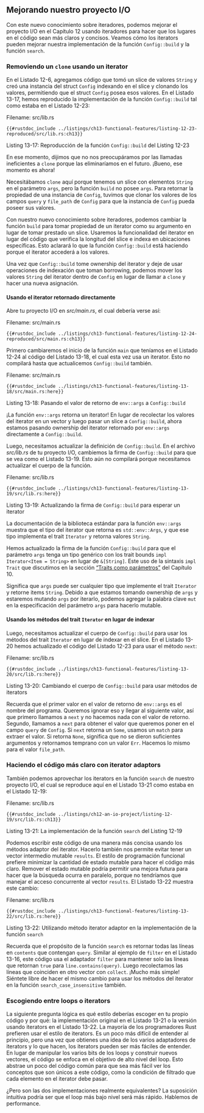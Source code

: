 ## Mejorando nuestro proyecto I/O

Con este nuevo conocimiento sobre iteradores, podemos mejorar el proyecto I/O
en el Capítulo 12 usando iteradores para hacer que los lugares en el código
sean más claros y concisos. Veamos cómo los iterators pueden mejorar nuestra
implementación de la función `Config::build` y la función `search`.

### Removiendo un `clone` usando un iterator

En el Listado 12-6, agregamos código que tomó un slice de valores `String` y
creó una instancia del struct `Config` indexando en el slice y clonando
los valores, permitiendo que el struct `Config` posea esos valores. En el
Listado 13-17, hemos reproducido la implementación de la función `Config::build`
tal como estaba en el Listado 12-23:

<span class="filename">Filename: src/lib.rs</span>

```rust,ignore
{{#rustdoc_include ../listings/ch13-functional-features/listing-12-23-reproduced/src/lib.rs:ch13}}
```

<span class="caption">Listing 13-17: Reproducción de la función `Config::build`
del Listing 12-23</span>

En ese momento, dijimos que no nos preocupáramos por las llamadas ineficientes
a `clone` porque las eliminaríamos en el futuro. ¡Bueno, ese momento es ahora!

Necesitábamos `clone` aquí porque tenemos un slice con elementos `String` en el
parámetro `args`, pero la función `build` no posee `args`. Para retornar la
propiedad de una instancia de `Config`, tuvimos que clonar los valores de los
campos `query` y `file_path` de `Config` para que la instancia de `Config`
pueda poseer sus valores.

Con nuestro nuevo conocimiento sobre iteradores, podemos cambiar la función
`build` para tomar propiedad de un iterator como su argumento en lugar de
tomar prestado un slice. Usaremos la funcionalidad del iterator en lugar del
código que verifica la longitud del slice e indexa en ubicaciones específicas.
Esto aclarará lo que la función `Config::build` está haciendo porque el
iterator accederá a los valores.

Una vez que `Config::build` tome ownership del iterator y deje de usar
operaciones de indexación que toman borrowing, podemos mover los valores
`String` del iterator dentro de `Config` en lugar de llamar a `clone` y hacer
una nueva asignación.

#### Usando el iterator retornado directamente

Abre tu proyecto I/O en _src/main.rs_, el cual debería verse así:

<span class="filename">Filename: src/main.rs</span>

```rust,ignore
{{#rustdoc_include ../listings/ch13-functional-features/listing-12-24-reproduced/src/main.rs:ch13}}
```

Primero cambiaremos el inicio de la función `main` que teníamos en el Listado
12-24 al código del Listado 13-18, el cual esta vez usa un iterator. Esto no
compilará hasta que actualicemos `Config::build` también.

<span class="filename">Filename: src/main.rs</span>

```rust,ignore,does_not_compile
{{#rustdoc_include ../listings/ch13-functional-features/listing-13-18/src/main.rs:here}}
```

<span class="caption">Listing 13-18: Pasando el valor de retorno de `env::args`
a `Config::build`</span>

¡La función `env::args` retorna un iterator! En lugar de recolectar los valores
del iterator en un vector y luego pasar un slice a `Config::build`, ahora
estamos pasando ownership del iterator retornado por `env::args` directamente a
`Config::build`.

Luego, necesitamos actualizar la definición de `Config::build`. En el archivo
_src/lib.rs_ de tu proyecto I/O, cambiemos la firma de `Config::build` para que
se vea como el Listado 13-19. Esto aún no compilará porque necesitamos
actualizar el cuerpo de la función.

<span class="filename">Filename: src/lib.rs</span>

```rust,ignore,does_not_compile
{{#rustdoc_include ../listings/ch13-functional-features/listing-13-19/src/lib.rs:here}}
```

<span class="caption">Listing 13-19: Actualizando la firma de `Config::build`
para esperar un iterator</span>

La documentación de la biblioteca estándar para la función `env::args` muestra
que el tipo del iterator que retorna es `std::env::Args`, y que ese tipo
implementa el trait `Iterator` y retorna valores `String`.

Hemos actualizado la firma de la función `Config::build` para que el parámetro
`args` tenga un tipo genérico con los trait bounds
`impl Iterator<Item = String>` en lugar de `&[String]`. Este uso de la sintaxis
`impl Trait` que discutimos en la sección [“Traits como parámetros”][impl-trait] del Capítulo 10.  

Significa que `args` puede ser cualquier tipo que implemente el trait `Iterator` y retorne items `String`.
Debido a que estamos tomando ownership de `args` y estaremos mutando `args`
por iterarlo, podemos agregar la palabra clave `mut` en la especificación del
parámetro `args` para hacerlo mutable.

#### Usando los métodos del trait `Iterator` en lugar de indexar

Luego, necesitamos actualizar el cuerpo de `Config::build` para usar los
métodos del trait `Iterator` en lugar de indexar en el slice. En el Listado
13-20 hemos actualizado el código del Listado 12-23 para usar el método `next`:

<span class="filename">Filename: src/lib.rs</span>

```rust,noplayground
{{#rustdoc_include ../listings/ch13-functional-features/listing-13-20/src/lib.rs:here}}
```

<span class="caption">Listing 13-20: Cambiando el cuerpo de `Config::build` para
usar métodos de iterators</span>

Recuerda que el primer valor en el valor de retorno de `env::args` es el nombre
del programa. Queremos ignorar eso y llegar al siguiente valor, así que
primero llamamos a `next` y no hacemos nada con el valor de retorno. Segundo,
llamamos a `next` para obtener el valor que queremos poner en el campo `query`
de `Config`. Si `next` retorna un `Some`, usamos un `match` para extraer el
valor. Si retorna `None`, significa que no se dieron suficientes argumentos y
retornamos temprano con un valor `Err`. Hacemos lo mismo para el valor
`file_path`.

### Haciendo el código más claro con iterator adaptors

También podemos aprovechar los iterators en la función `search` de nuestro
proyecto I/O, el cual se reproduce aquí en el Listado 13-21 como estaba en el
Listado 12-19:

<span class="filename">Filename: src/lib.rs</span>

```rust,ignore
{{#rustdoc_include ../listings/ch12-an-io-project/listing-12-19/src/lib.rs:ch13}}
```

<span class="caption">Listing 13-21: La implementación de la función `search`
del Listing 12-19</span>

Podemos escribir este código de una manera más concisa usando los métodos
adaptor del iterator. Hacerlo también nos permite evitar tener un vector
intermedio mutable `results`. El estilo de programación funcional prefiere
minimizar la cantidad de estado mutable para hacer el código más claro. Remover
el estado mutable podría permitir una mejora futura para hacer que la búsqueda
ocurra en paralelo, porque no tendríamos que manejar el acceso concurrente al
vector `results`. El Listado 13-22 muestra este cambio:

<span class="filename">Filename: src/lib.rs</span>

```rust,ignore
{{#rustdoc_include ../listings/ch13-functional-features/listing-13-22/src/lib.rs:here}}
```

<span class="caption">Listing 13-22: Utilizando método iterator adaptor en la
implementación de la función `search`</span>

Recuerda que el propósito de la función `search` es retornar todas las líneas
en `contents` que contengan `query`. Similar al ejemplo de `filter` en el
Listado 13-16, este código usa el adaptador `filter` para mantener solo las
líneas que retornan `true` para `line.contains(query)`. Luego recolectamos las
líneas que coinciden en otro vector con `collect`. ¡Mucho más simple! Siéntete
libre de hacer el mismo cambio para usar los métodos del iterator en la función
`search_case_insensitive` también.

### Escogiendo entre loops o iterators

La siguiente pregunta lógica es qué estilo deberías escoger en tu propio código
y por qué: la implementación original en el Listado 13-21 o la versión usando
iterators en el Listado 13-22. La mayoría de los programadores Rust prefieren
usar el estilo de iterators. Es un poco más difícil de entender al principio,
pero una vez que obtienes una idea de los varios adaptadores de iterators y lo
que hacen, los iterators pueden ser más fáciles de entender. En lugar de
manipular los varios bits de los loops y construir nuevos vectores, el código
se enfoca en el objetivo de alto nivel del loop. Esto abstrae un poco del
código común para que sea más fácil ver los conceptos que son únicos a este
código, como la condición de filtrado que cada elemento en el iterator debe
pasar.

¿Pero son las dos implementaciones realmente equivalentes? La suposición
intuitiva podría ser que el loop más bajo nivel será más rápido. Hablemos de
performance.

[impl-trait]: ch10-02-traits.html#traits-como-parametros
